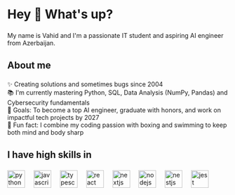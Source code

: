 <h1 align="left">Hey 👋 What's up?</h1>

###

<p align="left">My name is Vahid and I'm a passionate IT student and aspiring AI engineer from Azerbaijan.</p>

###

<h2 align="left">About me</h2>

###

<p align="left">
✨ Creating solutions and sometimes bugs since 2004<br>
📚 I'm currently mastering Python, SQL, Data Analysis (NumPy, Pandas) and Cybersecurity fundamentals<br>
🎯 Goals: To become a top AI engineer, graduate with honors, and work on impactful tech projects by 2027<br>
🎲 Fun fact: I combine my coding passion with boxing and swimming to keep both mind and body sharp
</p>

###

<h2 align="left">I have high skills in</h2>

###

<div align="left">
  <img src="https://cdn.jsdelivr.net/gh/devicons/devicon/icons/python/python-original.svg" height="40" alt="python logo"  />
  <img width="12" />
  <img src="https://cdn.jsdelivr.net/gh/devicons/devicon/icons/javascript/javascript-original.svg" height="40" alt="javascript logo"  />
  <img width="12" />
  <img src="https://cdn.jsdelivr.net/gh/devicons/devicon/icons/typescript/typescript-original.svg" height="40" alt="typescript logo"  />
  <img width="12" />
  <img src="https://cdn.jsdelivr.net/gh/devicons/devicon/icons/react/react-original.svg" height="40" alt="react logo"  />
  <img width="12" />
  <img src="https://cdn.jsdelivr.net/gh/devicons/devicon/icons/nextjs/nextjs-original.svg" height="40" alt="nextjs logo"  />
  <img width="12" />
  <img src="https://cdn.jsdelivr.net/gh/devicons/devicon/icons/nodejs/nodejs-original.svg" height="40" alt="nodejs logo"  />
  <img width="12" />
  <img src="https://cdn.jsdelivr.net/gh/devicons/devicon/icons/nestjs/nestjs-original.svg" height="40" alt="nestjs logo"  />
  <img width="12" />
  <img src="https://cdn.jsdelivr.net/gh/devicons/devicon/icons/jest/jest-plain.svg" height="40" alt="jest logo"  />
</div>

###
